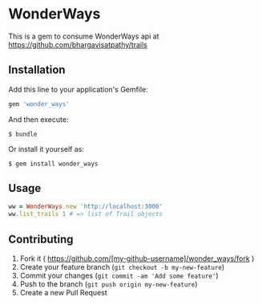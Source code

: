 # WonderWays

This is a gem to consume WonderWays api at https://github.com/bhargavisatpathy/trails

## Installation

Add this line to your application's Gemfile:

```ruby
gem 'wonder_ways'
```

And then execute:

    $ bundle

Or install it yourself as:

    $ gem install wonder_ways

## Usage

```ruby
ww = WonderWays.new 'http://localhost:3000'
ww.list_trails 1 # => list of Trail objects
```

## Contributing

1. Fork it ( https://github.com/[my-github-username]/wonder_ways/fork )
2. Create your feature branch (`git checkout -b my-new-feature`)
3. Commit your changes (`git commit -am 'Add some feature'`)
4. Push to the branch (`git push origin my-new-feature`)
5. Create a new Pull Request
